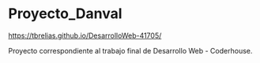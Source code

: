 # Proyecto_Danval
https://tbrelias.github.io/DesarrolloWeb-41705/

Proyecto correspondiente al trabajo final de Desarrollo Web - Coderhouse.
